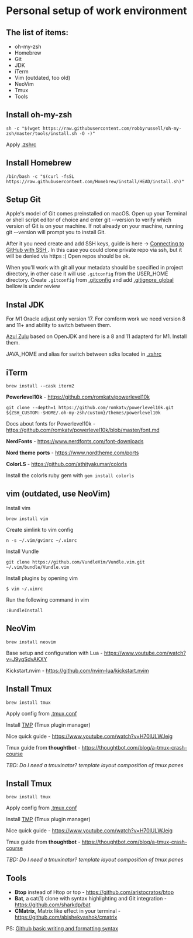 # Personal setup of work environment
## The list of items:
- oh-my-zsh
- Homebrew
- Git
- JDK
- iTerm
- Vim (outdated, too old)
- NeoVim
- Tmux
- Tools

 
## Install oh-my-zsh
```shell
sh -c "$(wget https://raw.githubusercontent.com/robbyrussell/oh-my-zsh/master/tools/install.sh -O -)"
```
Apply [.zshrc](/.zshrc)
## Install Homebrew
```shell
/bin/bash -c "$(curl -fsSL https://raw.githubusercontent.com/Homebrew/install/HEAD/install.sh)"
```

## Setup Git
Apple's model of Git comes preinstalled on macOS. Open up your Terminal or shell script editor of choice and enter git --version to verify which version of Git is on your machine. If not already on your machine, running git --version will prompt you to install Git.

After it you need create and add SSH keys, guide is here -> [Connecting to GitHub with SSH
](https://docs.github.com/en/authentication/connecting-to-github-with-ssh). In this case you could clone private repo via ssh, but it will be denied via https :( Open repos should be ok.

When you'll work with git all your metadata should be specified in project directory, in other case it will use `.gitconfig` from the USER_HOME directory. Create `.gitconfig` from [.gitconfig](https://github.com/dshevchuk/env_setup/blob/master/.gitconfig_template) and add [.gitignore_global](https://github.com/dshevchuk/env_setup/blob/master/.gitignore_global) bellow is under review


## Instal JDK
For M1 Oracle adjust only version 17. For comform work we need version 8 and 11+ and ability to switch between them. 

[Azul Zulu](https://www.azul.com/downloads/?package=jdk#download-openjdk) based on OpenJDK and here is a 8 and 11 adapterd for M1. Install them.

JAVA_HOME and alias for switch between sdks located in [.zshrc](/.zshrc)

## iTerm
```shell
brew install --cask iterm2
```
**Powerlevel10k** - https://github.com/romkatv/powerlevel10k
```
git clone --depth=1 https://github.com/romkatv/powerlevel10k.git ${ZSH_CUSTOM:-$HOME/.oh-my-zsh/custom}/themes/powerlevel10k
```
Docs about fonts for Powerlevel10k - https://github.com/romkatv/powerlevel10k/blob/master/font.md

**NerdFonts** - https://www.nerdfonts.com/font-downloads

**Nord theme ports** - https://www.nordtheme.com/ports

**ColorLS** - https://github.com/athityakumar/colorls

Install the colorls ruby gem with `gem install colorls`


## vim (outdated, use NeoVim)
Install vim
```shell
brew install vim
```
Create simlink to vim config
```shell
n -s ~/.vim/gvimrc ~/.vimrc
```

Install Vundle
```shell
git clone https://github.com/VundleVim/Vundle.vim.git ~/.vim/bundle/Vundle.vim
```
Install plugins by opening vim
```shell
$ vim ~/.vimrc
```
Run the following command in vim
```shell
:BundleInstall
```


## NeoVim
```shell
brew install neovim
```
Base setup and configuration with Lua - https://www.youtube.com/watch?v=J9yqSdvAKXY

Kickstart.nvim - https://github.com/nvim-lua/kickstart.nvim


## Install Tmux
```shell
brew install tmux
```
Apply config from [.tmux.conf](/.tmux.conf)

Install [TMP](https://github.com/tmux-plugins/tpm) (Tmux plugin manager)

Nice quick guide - https://www.youtube.com/watch?v=H70lULWJeig

Tmux guide from **thoughtbot** - https://thoughtbot.com/blog/a-tmux-crash-course

_TBD: Do I need a tmuxinator? template layout composition of tmux panes_



## Install Tmux
```shell
brew install tmux
```
Apply config from [.tmux.conf](/.tmux.conf)

Install [TMP](https://github.com/tmux-plugins/tpm) (Tmux plugin manager)

Nice quick guide - https://www.youtube.com/watch?v=H70lULWJeig

Tmux guide from **thoughtbot** - https://thoughtbot.com/blog/a-tmux-crash-course

_TBD: Do I need a tmuxinator? template layout composition of tmux panes_


## Tools
- **Btop** instead of Htop or top - https://github.com/aristocratos/btop
- **Bat**, a cat(1) clone with syntax highlighting and Git integration - https://github.com/sharkdp/bat
- **CMatrix**, Matrix like effect in your terminal - https://github.com/abishekvashok/cmatrix


PS: [Github basic writing and formatting syntax
](https://docs.github.com/en/get-started/writing-on-github/getting-started-with-writing-and-formatting-on-github/basic-writing-and-formatting-syntax)
